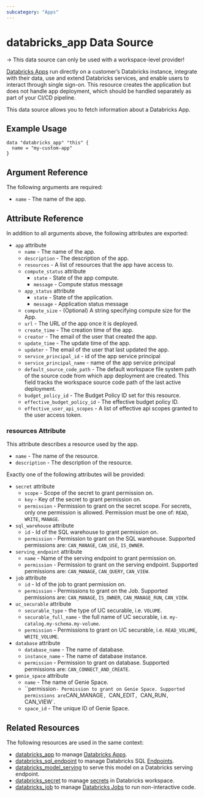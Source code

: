 ```yaml
---
subcategory: "Apps"
---
```

# databricks_app Data Source

-> This data source can only be used with a workspace-level provider!

[Databricks Apps](https://docs.databricks.com/en/dev-tools/databricks-apps/index.html) run directly on a customer’s Databricks instance, integrate with their data, use and extend Databricks services, and enable users to interact through single sign-on. This resource creates the application but does not handle app deployment, which should be handled separately as part of your CI/CD pipeline.

This data source allows you to fetch information about a Databricks App.

## Example Usage

```hcl
data "databricks_app" "this" {
  name = "my-custom-app"
}
```

## Argument Reference

The following arguments are required:

* `name` - The name of the app.

## Attribute Reference

In addition to all arguments above, the following attributes are exported:

* `app` attribute
  * `name` - The name of the app.
  * `description` - The description of the app.
  * `resources` - A list of resources that the app have access to.
  * `compute_status` attribute
    * `state` - State of the app compute.
    * `message` - Compute status message
  * `app_status` attribute
    * `state` - State of the application.
    * `message` - Application status message
  * `compute_size` - (Optional) A string specifying compute size for the App.
  * `url` - The URL of the app once it is deployed.
  * `create_time` - The creation time of the app.
  * `creator` - The email of the user that created the app.
  * `update_time` - The update time of the app.
  * `updater` - The email of the user that last updated the app.
  * `service_principal_id` - id of the app service principal
  * `service_principal_name` - name of the app service principal
  * `default_source_code_path` - The default workspace file system path of the source code from which app deployment are created. This field tracks the workspace source code path of the last active deployment.
  * `budget_policy_id` - The Budget Policy ID set for this resource.
  * `effective_budget_policy_id` - The effective budget policy ID.
  * `effective_user_api_scopes` - A list of effective api scopes granted to the user access token.

### resources Attribute

This attribute describes a resource used by the app.

* `name` - The name of the resource.
* `description` - The description of the resource.

Exactly one of the following attributes will be provided:

* `secret` attribute
  * `scope` - Scope of the secret to grant permission on.
  * `key` - Key of the secret to grant permission on.
  * `permission` - Permission to grant on the secret scope. For secrets, only one permission is allowed. Permission must be one of: `READ`, `WRITE`, `MANAGE`.
* `sql_warehouse` attribute
  * `id` - Id of the SQL warehouse to grant permission on.
  * `permission` - Permission to grant on the SQL warehouse. Supported permissions are: `CAN_MANAGE`, `CAN_USE`, `IS_OWNER`.
* `serving_endpoint` attribute
  * `name` - Name of the serving endpoint to grant permission on.
  * `permission` - Permission to grant on the serving endpoint. Supported permissions are: `CAN_MANAGE`, `CAN_QUERY`, `CAN_VIEW`.
* `job` attribute
  * `id` - Id of the job to grant permission on.
  * `permission` - Permissions to grant on the Job. Supported permissions are: `CAN_MANAGE`, `IS_OWNER`, `CAN_MANAGE_RUN`, `CAN_VIEW`.
* `uc_securable` attribute
  * `securable_type` - the type of UC securable, i.e. `VOLUME`.
  * `securable_full_name` - the full name of UC securable, i.e. `my-catalog.my-schema.my-volume`.
  * `permission` - Permissions to grant on UC securable, i.e. `READ_VOLUME`, `WRITE_VOLUME`.
* `database` attribute
  * `database_name` - The name of database.
  * `instance_name` - The name of database instance.
  * `permission` - Permission to grant on database. Supported permissions are: `CAN_CONNECT_AND_CREATE`.
* `genie_space` attribute
  * `name` - The name of Genie Space.
  * ``permission` - Permission to grant on Genie Space. Supported permissions are `CAN_MANAGE`, `CAN_EDIT`, `CAN_RUN`, `CAN_VIEW`.
  * `space_id` - The unique ID of Genie Space.

## Related Resources

The following resources are used in the same context:

* [databricks_app](../resources/app.md) to manage [Databricks Apps](https://docs.databricks.com/en/dev-tools/databricks-apps/index.html).
* [databricks_sql_endpoint](sql_endpoint.md) to manage Databricks SQL [Endpoints](https://docs.databricks.com/sql/admin/sql-endpoints.html).
* [databricks_model_serving](model_serving.md) to serve this model on a Databricks serving endpoint.
* [databricks_secret](secret.md) to manage [secrets](https://docs.databricks.com/security/secrets/index.html#secrets-user-guide) in Databricks workspace.
* [databricks_job](job.md) to manage [Databricks Jobs](https://docs.databricks.com/jobs.html) to run non-interactive code.
